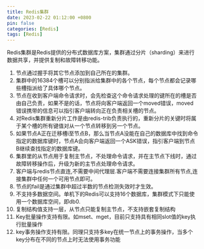 ```yaml
---
title: Redis集群
date: 2023-02-22 01:12:00 +0800
pin: false 
categories: [Redis]
tags: [Redis]
---
```


Redis集群是Redis提供的分布式数据库方案，集群通过分片（sharding）来进行数据共享，并提供复制和故障转移功能。

1. 节点通过握手将其它节点添加到自己所在的集群。
2. 集群中的16384个槽可以分别指派给集群中的各个节点，每个节点都会记录哪些槽指派给了具体哪个节点。
3. 节点在收到客户端命令请求时，会先检查这个命令请求处理的键所在的槽是否由自己负责，如果不是的话，节点将向客户端返回一个moved错误，moved错误携带的信息可以指引客户端转向正在负责相关槽的节点。
4. 对Redis集群重新分片工作是由redis-trib负责执行的，重新分片的关键时将属于某个槽的所有键值对从一个节点转移到另一个节点。
5. 如果节点A正在迁移槽i至节点B，那么当节点A没能在自己的数据库中找到命令指定的数据库键时，节点A会向客户端返回一个ASK错误，指引客户端到节点B继续查找指定的数据库键。
6. 集群里的从节点用于复制主节点，不处理命令请求，并在主节点下线时，通过故障转移操作后，升级为新的主节点处理命令请求。
7. 客户端与redis节点直连,不需要中间代理层.客户端不需要连接集群所有节点,连接集群中任何一个可用节点即可。
8. 节点的fail是通过集群中超过半数的节点检测失效时才生效。
9. 不支持多数据空间。单机下的Redis可以支持16个数据库，集群模式下只能使用一个数据库空间，即db0.
10. 复制结构值支持一层，从节点只能复制主节点，不支持嵌套复制结构
11. Key批量操作支持有限。如mset、mget，目前只支持具有相同slot值的key执行批量操作
12. key事务操作支持有限。同理只支持多key在统一节点上的事务操作，当多个key分布在不同的节点上时无法使用事务功能
